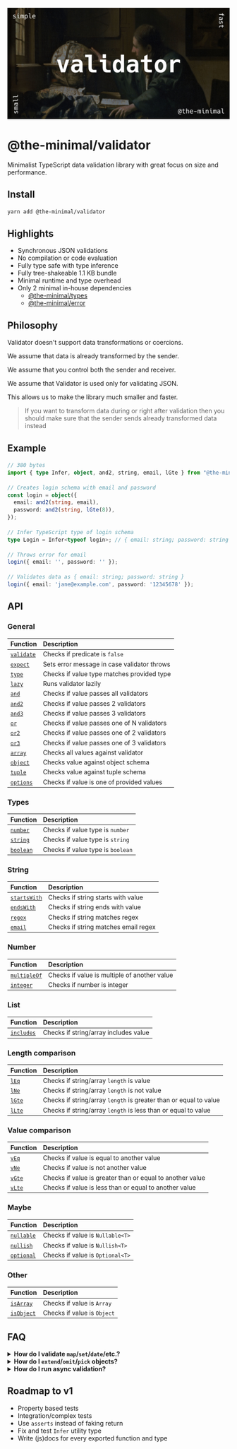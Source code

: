 ![Validator image](https://github.com/the-minimal/validator/blob/main/docs/the-minimal-validator.jpg?raw=true)

# @the-minimal/validator

Minimalist TypeScript data validation library with great focus on size and performance.

## Install

```bash
yarn add @the-minimal/validator
```

## Highlights

- Synchronous JSON validations
- No compilation or code evaluation
- Fully type safe with type inference
- Fully tree-shakeable 1.1 KB bundle
- Minimal runtime and type overhead
- Only 2 minimal in-house dependencies
  - [@the-minimal/types](https://github.com/the-minimal/types)
  - [@the-minimal/error](https://github.com/the-minimal/error)

## Philosophy

Validator doesn't support data transformations or coercions.

We assume that data is already transformed by the sender.

We assume that you control both the sender and receiver.

We assume that Validator is used only for validating JSON.

This allows us to make the library much smaller and faster.

> If you want to transform data during or right after validation then you should make sure that the sender sends already transformed data instead

## Example

```ts
// 380 bytes
import { type Infer, object, and2, string, email, lGte } from "@the-minimal/validator";

// Creates login schema with email and password
const login = object({
  email: and2(string, email),
  password: and2(string, lGte(8)),
});

// Infer TypeScript type of login schema
type Login = Infer<typeof login>; // { email: string; password: string }

// Throws error for email
login({ email: '', password: '' });

// Validates data as { email: string; password: string }
login({ email: 'jane@example.com', password: '12345678' });
```

## API

### General

| Function                                         | Description                                               |
|:-------------------------------------------------|:----------------------------------------------------------|
| [`validate`](./src/validators/validate/index.ts) | Checks if predicate is `false`                            |
| [`expect`](./src/validators/expect/index.ts)     | Sets error message in case validator throws               |
| [`type`](./src/validators/type/index.ts)         | Checks if value type matches provided type                |
| [`lazy`](./src/validators/lazy/index.ts)         | Runs validator lazily                                     |
| [`and`](./src/validators/and/index.ts)           | Checks if value passes all validators                     |
| [`and2`](./src/validators/and2/index.ts)         | Checks if value passes 2 validators                       |
| [`and3`](./src/validators/and3/index.ts)         | Checks if value passes 3 validators                       |
| [`or`](./src/validators/or/index.ts)             | Checks if value passes one of N validators                |
| [`or2`](./src/validators/or2/index.ts)           | Checks if value passes one of 2 validators                |
| [`or3`](./src/validators/or3/index.ts)           | Checks if value passes one of 3 validators                |
| [`array`](./src/validators/array/index.ts)       | Checks all values against validator                       |
| [`object`](./src/validators/object/index.ts)     | Checks value against object schema                        |
| [`tuple`](./src/validators/tuple/index.ts)       | Checks value against tuple schema                         |
| [`options`](./src/validators/options/index.ts)   | Checks if value is one of provided values                 |

### Types

| Function                                             | Description                                                       |
|:-----------------------------------------------------|:------------------------------------------------------------------|
| [`number`](./src/validators/number/index.ts)         | Checks if value type is `number`                                  |
| [`string`](./src/validators/string/index.ts)         | Checks if value type is `string`                                  |
| [`boolean`](./src/validators/boolean/index.ts)       | Checks if value type is `boolean`                                 |

### String

| Function                                             | Description                                                       |
|:-----------------------------------------------------|:------------------------------------------------------------------|
| [`startsWith`](./src/validators/startsWith/index.ts) | Checks if string starts with value                                |
| [`endsWith`](./src/validators/endsWith/index.ts)     | Checks if string ends with value                                  |
| [`regex`](./src/validators/regex/index.ts)           | Checks if string matches regex                                    |
| [`email`](./src/validators/email/index.ts)           | Checks if string matches email regex                              |

### Number

| Function                                             | Description                                                       |
|:-----------------------------------------------------|:------------------------------------------------------------------|
| [`multipleOf`](./src/validators/multipleOf/index.ts) | Checks if value is multiple of another value                      |
| [`integer`](./src/validators/integer/index.ts)       | Checks if number is integer                                       |

### List

| Function                                             | Description                                                       |
|:-----------------------------------------------------|:------------------------------------------------------------------|
| [`includes`](./src/validators/includes/index.ts)     | Checks if string/array includes value                             |

### Length comparison

| Function                                 | Description                                                       |
|:-----------------------------------------|:------------------------------------------------------------------|
| [`lEq`](./src/validators/lEq/index.ts)   | Checks if string/array `length` is value                          |
| [`lNe`](./src/validators/lNe/index.ts)   | Checks if string/array `length` is not value                      |
| [`lGte`](./src/validators/lGte/index.ts) | Checks if string/array `length` is greater than or equal to value |
| [`lLte`](./src/validators/lLte/index.ts) | Checks if string/array `length` is less than or equal to value    |

### Value comparison

| Function                                 | Description                                               |
|:-----------------------------------------|:----------------------------------------------------------|
| [`vEq`](./src/validators/vEq/index.ts)   | Checks if value is equal to another value                 |
| [`vNe`](./src/validators/vNe/index.ts)   | Checks if value is not another value                      |
| [`vGte`](./src/validators/vGte/index.ts) | Checks if value is greater than or equal to another value |
| [`vLte`](./src/validators/vLte/index.ts) | Checks if value is less than or equal to another value    |

### Maybe

| Function                                             | Description                                                       |
|:-----------------------------------------------------|:------------------------------------------------------------------|
| [`nullable`](./src/validators/nullable/index.ts)     | Checks if value is `Nullable<T>`                                  |
| [`nullish`](./src/validators/nullish/index.ts)       | Checks if value is `Nullish<T>`                                   |
| [`optional`](./src/validators/optional/index.ts)     | Checks if value is `Optional<T>`                                  |

### Other

| Function                                             | Description                                                       |
|:-----------------------------------------------------|:------------------------------------------------------------------|
| [`isArray`](./src/validators/isArray/index.ts)       | Checks if value is `Array`                                        |
| [`isObject`](./src/validators/isObject/index.ts)     | Checks if value is `Object`                                       |

## FAQ

<details>
  <summary><b>How do I validate <code>map</code>/<code>set</code>/<code>date</code>/etc.?</b></summary>
  The main focus of this library is data validation of JSON.

  JSON doesn't support these data types, so it makes no sense to include them in this library.
</details>

<details>
  <summary><b>How do I <code>extend</code>/<code>omit</code>/<code>pick</code> objects?</b></summary>
  In order to allow such functions we'd have to make the schema accessible from the outside.

  This would change the design from using individual callable assertions to using objects with properties where one of those properties is the assertion.

  Additionally, this would make it possible to for example extend any object even if we don't want users to extend such an object.

  To fix this issue we would have to introduce some form of object schema freezing on top of that.

  All of that complicates the API, makes the library slower and inflates the bundle size.

  You can make object extendable by exporting its schema separately and then spreading it inside another schema.
</details>

<details>
  <summary><b>How do I run async validation?</b></summary>
  None of the JSON data types need to be validated asynchronously.

  Validating side effects inside the validations is not a good idea and should be done after the validation is done.

  Don't do this:

  ```ts
  // definition
  const validate = and([
    string,
    validate(
      (fileName) => File.exists(fileName), // Promise<boolean>
      "fileExists"
    )
  ]);

  // endpoint
  await validate(body);
  ```

  Do this instead:

  ```ts
  // definition
  const validate = string;

  // endpoint
  validate(body);

  if(!(await File.exists(body))) {
    throw Error("File does not exist");
  }
  ```
</details>

## Roadmap to v1

- Property based tests
- Integration/complex tests
- Use `asserts` instead of faking return
- Fix and test `Infer` utility type
- Write (js)docs for every exported function and type
